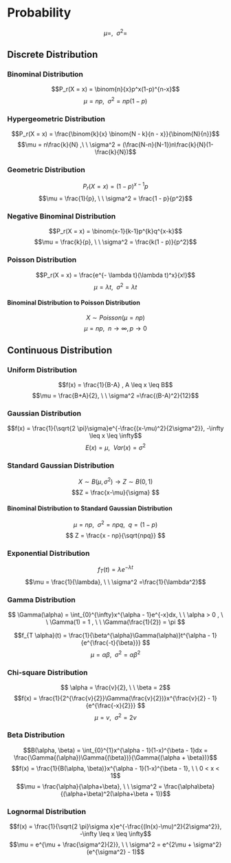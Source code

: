 # Probability

$$\mu = , \ \ \sigma^2 =$$
## Discrete Distribution
### Binominal Distribution

$$P_r(X = x) = \binom{n}{x}p^x(1-p)^{n-x}$$
$$\mu = np, \ \ \sigma^2 = np(1-p)$$

### Hypergeometric Distribution

$$P_r(X = x) = \frac{\binom{k}{x} \binom{N - k}{n - x}}{\binom{N}{n}}$$
$$\mu =  n\frac{k}{N} ,\ \ \sigma^2 = (\frac{N-n}{N-1})n\frac{k}{N}(1-\frac{k}{N})$$

### Geometric Distribution
$$P_r(X = x) = (1-p)^{x-1}p$$
$$\mu = \frac{1}{p}, \ \ \sigma^2 = \frac{1 - p}{p^2}$$

### Negative Binominal Distribution
$$P_r(X = x) = \binom{x-1}{k-1}p^{k}q^{x-k}$$
$$\mu = \frac{k}{p}, \ \ \sigma^2 = \frac{k(1 - p)}{p^2}$$

### Poisson Distribution
$$P_r(X = x) = \frac{e^{- \lambda t}(\lambda t)^x}{x!}$$
$$\mu = \lambda t, \ \ \sigma^2 =\lambda t$$
#### Binominal Distribution to Poisson Distribution
$$X\sim Poisson(\mu=np)$$
$$\mu = np , \ \ n\rightarrow \infty, p\rightarrow 0$$
## Continuous Distribution
### Uniform Distribution
$$f(x) = \frac{1}{B-A} , A \leq x \leq B$$
$$\mu = \frac{B+A}{2}, \ \ \sigma^2 =\frac{(B-A)^2}{12}$$

### Gaussian Distribution
$$f(x) = \frac{1}{\sqrt{2 \pi}\sigma}e^{-\frac{(x-\mu)^2}{2\sigma^2}}, -\infty \leq x \leq \infty$$
$$E(x) = \mu, \ \ Var(x) = \sigma^2$$

### Standard Gaussian Distribution
$$X\sim B(\mu, \sigma^2) \rightarrow Z\sim B(0, 1)$$
$$Z = \frac{x-\mu}{\sigma} $$
#### Binominal Distribution to Standard Gaussian Distribution
$$\mu = np, \ \ \sigma^2=npq, \ \ q = (1-p)$$
$$ Z = \frac{x - np}{\sqrt{npq}} $$

### Exponential Distribution
$$f_T(t) = \lambda e^{-\lambda t}$$
$$\mu = \frac{1}{\lambda}, \ \ \sigma^2 =\frac{1}{\lambda^2}$$

### Gamma Distribution
$$ \Gamma(\alpha) = \int_{0}^{\infty}x^{\alpha - 1}e^{-x}dx, \ \ \alpha > 0 , \ \ \Gamma(1) = 1 , \ \ \Gamma(\frac{1}{2}) = \pi $$

$$f_{T \alpha}(t) = \frac{1}{\beta^{\alpha}\Gamma(\alpha)}t^{\alpha - 1}{e^{\frac{-t}{\beta}}} $$
$$\mu = \alpha \beta, \ \ \sigma^2 =\alpha \beta^2$$

### Chi-square Distribution
$$ \alpha = \frac{v}{2}, \ \  \beta = 2$$
$$f(x) = \frac{1}{2^{\frac{v}{2}}\Gamma(\frac{v}{2})}x^{\frac{v}{2} - 1}{e^{\frac{-x}{2}}} $$
$$\mu = v, \ \ \sigma^2 = 2v$$

### Beta Distribution
$$B(\alpha, \beta) = \int_{0}^{1}x^{\alpha - 1}(1-x)^{\beta - 1}dx = \frac{\Gamma{(\alpha})\Gamma{(\beta})}{\Gamma{(\alpha + \beta})}$$
$$f(x) = \frac{1}{B(\alpha, \beta)}x^{\alpha - 1}(1-x)^{\beta - 1}, \ \ 0 < x < 1$$
$$\mu = \frac{\alpha}{\alpha+\beta}, \ \ \sigma^2 = \frac{\alpha\beta}{(\alpha+\beta)^2(\alpha+\beta + 1)}$$

### Lognormal Distribution
$$f(x) = \frac{1}{\sqrt{2 \pi}\sigma x}e^{-\frac{(ln(x)-\mu)^2}{2\sigma^2}}, -\infty \leq x \leq \infty$$
$$\mu = e^{\mu + \frac{\sigma^2}{2}}, \ \ \sigma^2 = e^{2\mu + \sigma^2}(e^{\sigma^2} - 1)$$

